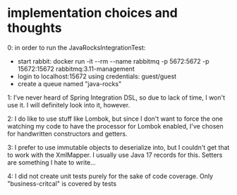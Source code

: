 # implementation choices and thoughts

0: in order to run the JavaRocksIntegrationTest:

- start rabbit: docker run -it --rm --name rabbitmq -p 5672:5672 -p 15672:15672 rabbitmq:3.11-management
- login to localhost:15672 using credentials: guest/guest
- create a queue named "java-rocks"

1: I've never heard of Spring Integration DSL, so due to lack of time, I won't use it. I will definitely look into it,
however.

2: I do like to use stuff like Lombok, but since I don't want to force the one watching my code to have the processor
for Lombok enabled, I've chosen for handwritten constructors and getters.

3: I prefer to use immutable objects to deserialize into, but I couldn't get that to work with the XmlMapper.
I usually use Java 17 records for this. Setters are something I hate to write...

4: I did not create unit tests purely for the sake of code coverage. Only "business-critcal" is
covered by tests

